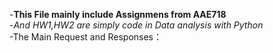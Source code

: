 -**This File mainly include Assignmens from AAE718**  
-*And HW1,HW2 are simply code in Data analysis with Python*   
-The Main Request and Responses：  

